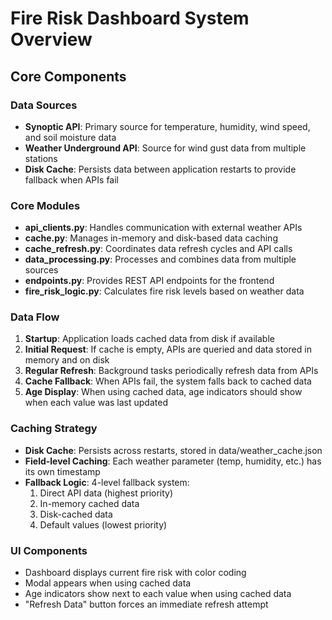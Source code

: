 # Fire Risk Dashboard System Overview

## Core Components

### Data Sources
- **Synoptic API**: Primary source for temperature, humidity, wind speed, and soil moisture data
- **Weather Underground API**: Source for wind gust data from multiple stations
- **Disk Cache**: Persists data between application restarts to provide fallback when APIs fail

### Core Modules
- **api_clients.py**: Handles communication with external weather APIs
- **cache.py**: Manages in-memory and disk-based data caching
- **cache_refresh.py**: Coordinates data refresh cycles and API calls
- **data_processing.py**: Processes and combines data from multiple sources
- **endpoints.py**: Provides REST API endpoints for the frontend
- **fire_risk_logic.py**: Calculates fire risk levels based on weather data

### Data Flow
1. **Startup**: Application loads cached data from disk if available
2. **Initial Request**: If cache is empty, APIs are queried and data stored in memory and on disk
3. **Regular Refresh**: Background tasks periodically refresh data from APIs
4. **Cache Fallback**: When APIs fail, the system falls back to cached data
5. **Age Display**: When using cached data, age indicators should show when each value was last updated

### Caching Strategy
- **Disk Cache**: Persists across restarts, stored in data/weather_cache.json
- **Field-level Caching**: Each weather parameter (temp, humidity, etc.) has its own timestamp
- **Fallback Logic**: 4-level fallback system:
  1. Direct API data (highest priority)
  2. In-memory cached data
  3. Disk-cached data
  4. Default values (lowest priority)

### UI Components
- Dashboard displays current fire risk with color coding
- Modal appears when using cached data
- Age indicators show next to each value when using cached data
- "Refresh Data" button forces an immediate refresh attempt
